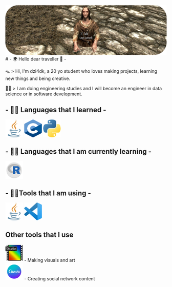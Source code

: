 <img src="banner.png">  
# - 🌍 Hello dear traveller 🌌 -

🪤 > Hi, I'm dzi4dk, a 20 yo student who loves making projects, learning new things and being creative.

👨‍🎓 > I am doing engineering studies and I will become an engineer in data science or in software development.

## - 👨‍🍳 Languages that I learned - 

<img src="java.png" width="55" height="55">   
<img src="C_Logo.png" width="55" height="55">   
<img src="python.png" width="55" height="55">   

## - 🕵️‍♂️ Languages that I am currently learning -

<img src="r_logo.png" width="55" height="55"> 

## - 👨‍🔧Tools that I am using -

<img src="java.png" width="55" height="55">   
<img src="vscode_logo.png" width="55" height="55"> 

## Other tools that I use

<img src="pf_logo.png" width="55" height="55">   - Making visuals and art   
<img src="canva.png" width="55" height="55">   - Creating social network content


